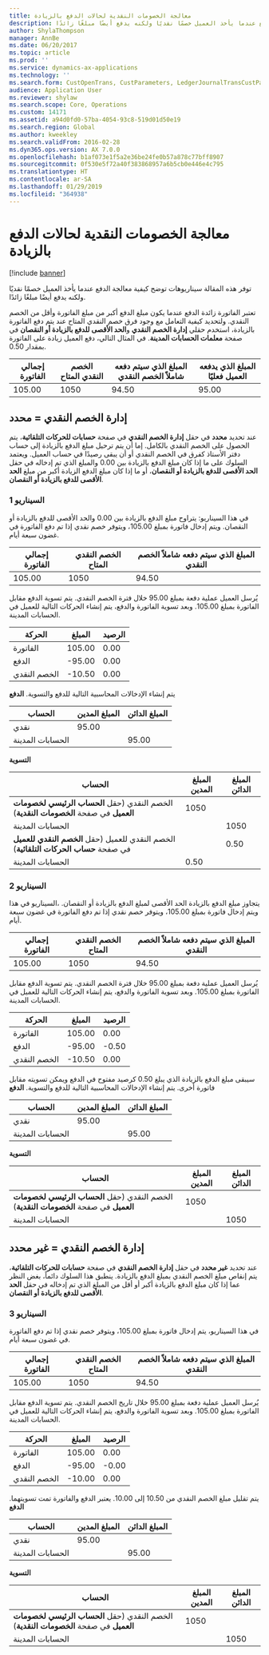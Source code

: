 ```yaml
---
title: معالجة الخصومات النقدية لحالات الدفع بالزيادة
description: توفر هذه المقالة سيناريوهات توضح كيفية معالجة الدفع عندما يأخذ العميل خصمًا نقديًا ولكنه يدفع أيضًا مبلغًا زائدًا.
author: ShylaThompson
manager: AnnBe
ms.date: 06/20/2017
ms.topic: article
ms.prod: ''
ms.service: dynamics-ax-applications
ms.technology: ''
ms.search.form: CustOpenTrans, CustParameters, LedgerJournalTransCustPaym, LedgerJournalTransVendPaym, VendOpenTrans, VendParameters
audience: Application User
ms.reviewer: shylaw
ms.search.scope: Core, Operations
ms.custom: 14171
ms.assetid: a94d0fd0-57ba-4054-93c8-519d01d50e19
ms.search.region: Global
ms.author: kweekley
ms.search.validFrom: 2016-02-28
ms.dyn365.ops.version: AX 7.0.0
ms.openlocfilehash: b1af073e1f5a2e36be24fe0b57a878c77bff8907
ms.sourcegitcommit: 0f530e5f72a40f383868957a6b5cb0e446e4c795
ms.translationtype: HT
ms.contentlocale: ar-SA
ms.lasthandoff: 01/29/2019
ms.locfileid: "364938"
---
```

# <a name="handling-cash-discounts-for-overpayments"></a>معالجة الخصومات النقدية لحالات الدفع بالزيادة

[!include [banner](../includes/banner.md)]

توفر هذه المقالة سيناريوهات توضح كيفية معالجة الدفع عندما يأخذ العميل خصمًا نقديًا ولكنه يدفع أيضًا مبلغًا زائدًا. 

تعتبر الفاتورة زائدة الدفع عندما يكون مبلغ الدفع أكبر من مبلغ الفاتورة وأقل من الخصم النقدي. ولتحديد كيفية التعامل مع وجود فرق خصم النقدي المتاح عند يتم دفع الفاتورة بالزيادة، استخدم حقلي **إدارة الخصم النقدي** و**الحد الأقصى للدفع بالزيادة أو النقصان** في صفحة **معلمات الحسابات المدينة**. في المثال التالي، دفع العميل زيادة على الفاتورة بمقدار 0.50.

| إجمالي الفاتورة | الخصم النقدي المتاح | المبلغ الذي سيتم دفعه شاملاً الخصم النقدي | المبلغ الذي يدفعه العميل فعليًا |
|---------------|-------------------------|-----------------------------------------------------|-----------------------------------|
| 105.00        | 1050                   | 94.50                                               | 95.00                             |

## <a name="cash-discount-administration--specific"></a>إدارة الخصم النقدي = محدد
عند تحديد **محدد** في حقل **إدارة الخصم النقدي** في صفحة **حسابات للحركات التلقائية**، يتم الحصول على الخصم النقدي بالكامل. إما أن يتم ترحيل مبلغ الدفع بالزيادة إلى حساب دفتر الأستاذ كفرق في الخصم النقدي أو أن يبقى رصيدًا في حساب العميل. ويعتمد السلوك على ما إذا كان مبلغ الدفع بالزيادة بين 0.00 والمبلغ الذي تم إدخاله في حقل **الحد الأقصى للدفع بالزيادة أو النقصان**، أو ما إذا كان مبلغ الدفع الزيادة أكبر من مبلغ **الحد الأقصى للدفع بالزيادة أو النقصان**.

### <a name="scenario-1"></a>السيناريو 1

في هذا السيناريو: يتراوح مبلغ الدفع بالزيادة بين 0.00 والحد الأقصى للدفع بالزيادة أو النقصان. ويتم إدخال فاتورة بمبلغ 105.00، ويتوفر خصم نقدي إذا تم دفع الفاتورة في غضون سبعة أيام.

| إجمالي الفاتورة | الخصم النقدي المتاح | المبلغ الذي سيتم دفعه شاملاً الخصم النقدي |
|---------------|-------------------------|-----------------------------------------------------|
| 105.00        | 1050                   | 94.50                                               |

يُرسل العميل عملية دفعة بمبلغ 95.00 خلال فترة الخصم النقدي. يتم تسوية الدفع مقابل الفاتورة بمبلغ 105.00. وبعد تسوية الفاتورة والدفع، يتم إنشاء الحركات التالية للعميل في الحسابات المدينة.

| الحركة   | المبلغ | الرصيد |
|---------------|--------|---------|
| الفاتورة       | 105.00 | 0.00    |
| الدفع       | -95.00 | 0.00    |
| الخصم النقدي | -10.50 | 0.00    |

يتم إنشاء الإدخالات المحاسبية التالية للدفع والتسوية. **الدفع**

| الحساب             | المبلغ المدين | المبلغ الدائن |
|---------------------|--------------|---------------|
| نقدي                | 95.00        |               |
| الحسابات المدينة |              | 95.00         |

**التسوية**

| الحساب                                                                                                          | المبلغ المدين | المبلغ الدائن |
|------------------------------------------------------------------------------------------------------------------|--------------|---------------|
| الخصم النقدي (حقل **الحساب الرئيسي لخصومات العميل** في صفحة **الخصومات النقدية**)                 | 1050        |               |
| الحسابات المدينة                                                                                              |              | 1050         |
| الخصم النقدي للعميل (حقل **الخصم النقدي للعميل** في صفحة **حساب الحركات التلقائية**) |              | 0.50          |
| الحسابات المدينة                                                                                              | 0.50         |               |

### <a name="scenario-2"></a>السيناريو 2

في هذا ‎السيناريو، ‎يتجاوز مبلغ الدفع بالزيادة الحد الأقصى لمبلغ الدفع بالزيادة أو النقصان. ويتم إدخال فاتورة بمبلغ 105.00، ويتوفر خصم نقدي إذا تم دفع الفاتورة في غضون سبعة أيام.

| إجمالي الفاتورة | الخصم النقدي المتاح | المبلغ الذي سيتم دفعه شاملاً الخصم النقدي |
|---------------|-------------------------|-----------------------------------------------------|
| 105.00        | 1050                   | 94.50                                               |

يُرسل العميل عملية دفعة بمبلغ 95.00 خلال فترة الخصم النقدي. يتم تسوية الدفع مقابل الفاتورة بمبلغ 105.00. وبعد تسوية الفاتورة والدفع، يتم إنشاء الحركات التالية للعميل في الحسابات المدينة.

| الحركة   | المبلغ | الرصيد |
|---------------|--------|---------|
| الفاتورة       | 105.00 | 0.00    |
| الدفع       | -95.00 | -0.50   |
| الخصم النقدي | -10.50 | 0.00    |

سيبقى مبلغ الدفع بالزيادة الذي يبلغ 0.50 كرصيد مفتوح في الدفع ويمكن تسويته مقابل فاتورة أخرى. يتم إنشاء الإدخالات المحاسبية التالية للدفع والتسوية. **الدفع**

| الحساب             | المبلغ المدين | المبلغ الدائن |
|---------------------|--------------|---------------|
| نقدي                | 95.00        |               |
| الحسابات المدينة |              | 95.00         |

**التسوية**

| الحساب                                                                                          | المبلغ المدين | المبلغ الدائن |
|--------------------------------------------------------------------------------------------------|--------------|---------------|
| الخصم النقدي (حقل **الحساب الرئيسي لخصومات العميل** في صفحة **الخصومات النقدية**) | 1050        |               |
| الحسابات المدينة                                                                              |              | 1050         |

## <a name="cash-discount-administration--unspecific"></a>إدارة الخصم النقدي = غير محدد
عند تحديد **غير محدد** في حقل **إدارة الخصم النقدي** في صفحة **حسابات للحركات التلقائية**، يتم إنقاص مبلغ الخصم النقدي بمبلغ الدفع بالزيادة. ينطبق هذا السلوك دائماً، بغض النظر عما إذا كان مبلغ الدفع بالزيادة أكبر أو أقل من المبلغ الذي تم إدخاله في حقل **الحد الأقصى للدفع بالزيادة أو النقصان**.

### <a name="scenario-3"></a>السيناريو 3

في هذا السيناريو، يتم إدخال فاتورة بمبلغ 105.00، ويتوفر خصم نقدي إذا تم دفع الفاتورة في غضون سبعة أيام.

| إجمالي الفاتورة | الخصم النقدي المتاح | المبلغ الذي سيتم دفعه شاملاً الخصم النقدي |
|---------------|-------------------------|-----------------------------------------------------|
| 105.00        | 1050                   | 94.50                                               |

يُرسل العميل عملية دفعة بمبلغ 95.00 خلال تاريخ الخصم النقدي. يتم تسوية الدفع مقابل الفاتورة بمبلغ 105.00. وبعد تسوية الفاتورة والدفع، يتم إنشاء الحركات التالية للعميل في الحسابات المدينة.

| الحركة   | المبلغ | الرصيد |
|---------------|--------|---------|
| الفاتورة       | 105.00 | 0.00    |
| الدفع       | -95.00 | -0.00   |
| الخصم النقدي | -10.00 | 0.00    |

يتم تقليل مبلغ الخصم النقدي من 10.50 إلى 10.00. يعتبر الدفع والفاتورة تمت تسويتهما. **الدفع**

| الحساب             | المبلغ المدين | المبلغ الدائن |
|---------------------|--------------|---------------|
| نقدي                | 95.00        |               |
| الحسابات المدينة |              | 95.00         |

**التسوية**

| الحساب                                                                                          | المبلغ المدين | المبلغ الدائن |
|--------------------------------------------------------------------------------------------------|--------------|---------------|
| الخصم النقدي (حقل **الحساب الرئيسي لخصومات العميل** في صفحة **الخصومات النقدية**) | 1050        |               |
| الحسابات المدينة                                                                              |              | 1050         |





